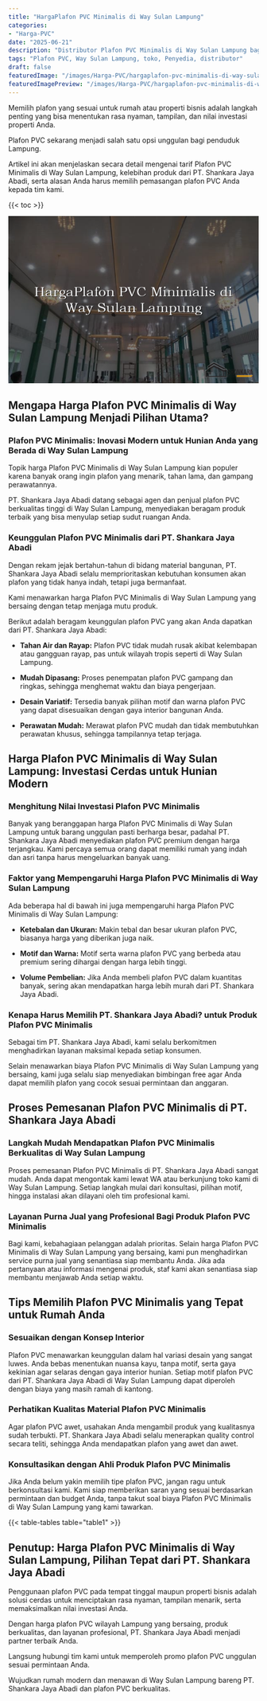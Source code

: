 ```yaml
---
title: "HargaPlafon PVC Minimalis di Way Sulan Lampung"
categories:
- "Harga-PVC"
date: "2025-06-21"
description: "Distributor Plafon PVC Minimalis di Way Sulan Lampung bagi hunian, kantor, dan gerai. Produk terbaik, pilihan motif, warna modern, beserta servis penempatan dikerjakan oleh tenaga ahli ahli dan garansi resmi!|Layanan distribusi Plafon PVC Minimalis di Way Sulan Lampung untuk keperluan hunian, perkantoran, atau ritel, beserta produk unggulan dan penempatan oleh tim berpengalaman serta jaminan resmi.|Alternatif Plafon PVC Minimalis di Way Sulan Lampung yang andal untuk rumah, kantor, serta gerai, dengan panel terbaik dan pemasangan oleh teknisi ahli serta kepastian resmi.|Distribusi Plafon PVC Minimalis di Way Sulan Lampung bagi tempat tinggal, kantor, dan gerai, beserta produk terbaik dan pemasangan dikerjakan oleh tim profesional, dilengkapi beserta kepastian resmi.}"
tags: "Plafon PVC, Way Sulan Lampung, toko, Penyedia, distributor"
draft: false
featuredImage: "/images/Harga-PVC/hargaplafon-pvc-minimalis-di-way-sulan-lampung.png"
featuredImagePreview: "/images/Harga-PVC/hargaplafon-pvc-minimalis-di-way-sulan-lampung.png"
---
```


Memilih plafon yang sesuai untuk rumah atau properti bisnis adalah langkah penting yang bisa menentukan rasa nyaman, tampilan, dan nilai investasi properti Anda.

Plafon PVC sekarang menjadi salah satu opsi unggulan bagi penduduk Lampung.

Artikel ini akan menjelaskan secara detail mengenai tarif Plafon PVC Minimalis di Way Sulan Lampung, kelebihan produk dari PT. Shankara Jaya Abadi, serta alasan Anda harus memilih pemasangan plafon PVC Anda kepada tim kami.

{{< toc >}}

![HargaPlafon PVC Minimalis di Way Sulan Lampung](/images/Harga-PVC/HargaPlafon-PVC-Minimalis-di-Way-Sulan-Lampung.png)

## Mengapa Harga Plafon PVC Minimalis di Way Sulan Lampung Menjadi Pilihan Utama?

### Plafon PVC Minimalis: Inovasi Modern untuk Hunian Anda yang Berada di Way Sulan Lampung

Topik harga Plafon PVC Minimalis di Way Sulan Lampung kian populer karena banyak orang ingin plafon yang menarik, tahan lama, dan gampang perawatannya.

PT. Shankara Jaya Abadi datang sebagai agen dan penjual plafon PVC berkualitas tinggi di Way Sulan Lampung, menyediakan beragam produk terbaik yang bisa menyulap setiap sudut ruangan Anda.

### Keunggulan Plafon PVC Minimalis dari PT. Shankara Jaya Abadi

Dengan rekam jejak bertahun-tahun di bidang material bangunan, PT. Shankara Jaya Abadi selalu memprioritaskan kebutuhan konsumen akan plafon yang tidak hanya indah, tetapi juga bermanfaat.

Kami menawarkan harga Plafon PVC Minimalis di Way Sulan Lampung yang bersaing dengan tetap menjaga mutu produk.

Berikut adalah beragam keunggulan plafon PVC yang akan Anda dapatkan dari PT. Shankara Jaya Abadi:

- **Tahan Air dan Rayap:** Plafon PVC tidak mudah rusak akibat kelembapan atau gangguan rayap, pas untuk wilayah tropis seperti di Way Sulan Lampung.

- **Mudah Dipasang:** Proses penempatan plafon PVC gampang dan ringkas, sehingga menghemat waktu dan biaya pengerjaan.

- **Desain Variatif:** Tersedia banyak pilihan motif dan warna plafon PVC yang dapat disesuaikan dengan gaya interior bangunan Anda.

- **Perawatan Mudah:** Merawat plafon PVC mudah dan tidak membutuhkan perawatan khusus, sehingga tampilannya tetap terjaga.

## Harga Plafon PVC Minimalis di Way Sulan Lampung: Investasi Cerdas untuk Hunian Modern

### Menghitung Nilai Investasi Plafon PVC Minimalis

Banyak yang beranggapan harga Plafon PVC Minimalis di Way Sulan Lampung untuk barang unggulan pasti berharga besar, padahal PT. Shankara Jaya Abadi menyediakan plafon PVC premium dengan harga terjangkau. Kami percaya semua orang dapat memiliki rumah yang indah dan asri tanpa harus mengeluarkan banyak uang.

### Faktor yang Mempengaruhi Harga Plafon PVC Minimalis di Way Sulan Lampung

Ada beberapa hal di bawah ini juga mempengaruhi harga Plafon PVC Minimalis di Way Sulan Lampung:

- **Ketebalan dan Ukuran:** Makin tebal dan besar ukuran plafon PVC, biasanya harga yang diberikan juga naik.

- **Motif dan Warna:** Motif serta warna plafon PVC yang berbeda atau premium sering dihargai dengan harga lebih tinggi.

- **Volume Pembelian:** Jika Anda membeli plafon PVC dalam kuantitas banyak, sering akan mendapatkan harga lebih murah dari PT. Shankara Jaya Abadi.

### Kenapa Harus Memilih PT. Shankara Jaya Abadi? untuk Produk Plafon PVC Minimalis

Sebagai tim PT. Shankara Jaya Abadi, kami selalu berkomitmen menghadirkan layanan maksimal kepada setiap konsumen.

Selain menawarkan biaya Plafon PVC Minimalis di Way Sulan Lampung yang bersaing, kami juga selalu siap menyediakan bimbingan free agar Anda dapat memilih plafon yang cocok sesuai permintaan dan anggaran.

## Proses Pemesanan Plafon PVC Minimalis di PT. Shankara Jaya Abadi

### Langkah Mudah Mendapatkan Plafon PVC Minimalis Berkualitas di Way Sulan Lampung

Proses pemesanan Plafon PVC Minimalis di PT. Shankara Jaya Abadi sangat mudah. Anda dapat mengontak kami lewat WA atau berkunjung toko kami di Way Sulan Lampung. Setiap langkah mulai dari konsultasi, pilihan motif, hingga instalasi akan dilayani oleh tim profesional kami.

### Layanan Purna Jual yang Profesional Bagi Produk Plafon PVC Minimalis

Bagi kami, kebahagiaan pelanggan adalah prioritas. Selain harga Plafon PVC Minimalis di Way Sulan Lampung yang bersaing, kami pun menghadirkan service purna jual yang senantiasa siap membantu Anda. Jika ada pertanyaan atau informasi mengenai produk, staf kami akan senantiasa siap membantu menjawab Anda setiap waktu.

## Tips Memilih Plafon PVC Minimalis yang Tepat untuk Rumah Anda

### Sesuaikan dengan Konsep Interior

Plafon PVC menawarkan keunggulan dalam hal variasi desain yang sangat luwes. Anda bebas menentukan nuansa kayu, tanpa motif, serta gaya kekinian agar selaras dengan gaya interior hunian. Setiap motif plafon PVC dari PT. Shankara Jaya Abadi di Way Sulan Lampung dapat diperoleh dengan biaya yang masih ramah di kantong.

### Perhatikan Kualitas Material Plafon PVC Minimalis

Agar plafon PVC awet, usahakan Anda mengambil produk yang kualitasnya sudah terbukti. PT. Shankara Jaya Abadi selalu menerapkan quality control secara teliti, sehingga Anda mendapatkan plafon yang awet dan awet.

### Konsultasikan dengan Ahli Produk Plafon PVC Minimalis

Jika Anda belum yakin memilih tipe plafon PVC, jangan ragu untuk berkonsultasi kami. Kami siap memberikan saran yang sesuai berdasarkan permintaan dan budget Anda, tanpa takut soal biaya Plafon PVC Minimalis di Way Sulan Lampung yang kami tawarkan.

{{< table-tables table="table1" >}}

## Penutup: Harga Plafon PVC Minimalis di Way Sulan Lampung, Pilihan Tepat dari PT. Shankara Jaya Abadi

Penggunaan plafon PVC pada tempat tinggal maupun properti bisnis adalah solusi cerdas untuk menciptakan rasa nyaman, tampilan menarik, serta memaksimalkan nilai investasi Anda.

Dengan harga plafon PVC wilayah Lampung yang bersaing, produk berkualitas, dan layanan profesional, PT. Shankara Jaya Abadi menjadi partner terbaik Anda.

Langsung hubungi tim kami untuk memperoleh promo plafon PVC unggulan sesuai permintaan Anda.

Wujudkan rumah modern dan menawan di Way Sulan Lampung bareng PT. Shankara Jaya Abadi dan plafon PVC berkualitas.
